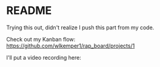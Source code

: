 # README

Trying this out, didn't realize I push this part from my code.


Check out my Kanban flow:
https://github.com/wlkemper1/rap_board/projects/1

I'll put a video recording here:
